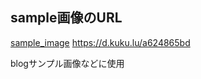 ## sample画像のURL

[sample_image](https://d.kuku.lu/a624865bd)
https://d.kuku.lu/a624865bd

blogサンプル画像などに使用
